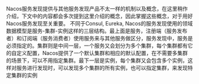 
Nacos服务发现提供与其他服务发现产品不太一样的机制以及概念，在这里稍作介绍，下文中的内容都会多次提到这里介绍的概念，因此掌握这些概念，对于用好Nacos服务发现至关重要。
不同于Consul, Eureka, Nacos的服务发现使用的领域数据模型是服务-集群-实例这样的三层结构。最上面是服务，注册端（服务发布者）和订阅端（服务消费者）使用服务来与其他服务做区分，服务发现中，服务是必须指定的。集群则是中间一层，一个服务又会划分为多个集群，每个集群都有它的自定义配置，Nacos提供了一个默认集群和相应的默认配置，在不需要多集群的场景下，可以不用指定集群。最下一层是实例，每个集群又会包含多个实例，这样对服务进行发现时，可以发现多个集群的所有实例，也可以指定集群，来发现特定集群的实例